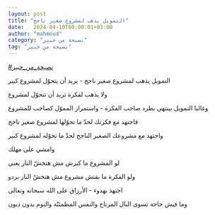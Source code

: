 ```yaml
---
layout: post
title: "التمويل يذهب لمشروع صغير ناجح"
date:   2024-04-10T00:00:01+03:00
author: "mahmoud"
category: "نصيحة من خبير"
tag: "نصيحة من خبير"
---
```



[<u>\#نصيحة\_من\_خبير</u>](https://www.facebook.com/hashtag/%D9%86%D8%B5%D9%8A%D8%AD%D8%A9_%D9%85%D9%86_%D8%AE%D8%A8%D9%8A%D8%B1?__eep__=6&__cft__%5b0%5d=AZXUH8CWtpl5n9hrbgD5TvnQndIbxmTdZZtZPAKb67PJc1jDrnwraLxlmEHnJXmtX1t-HXJ9hU6WsVRCwalsAh8IjmxGwRw60DSbp5xVegndbd4O1Neqd4YOZUU0yNs8QNV4tDg0Qiru16qTzxAdzE-P35Lm_460PQudLwfTYAbwBQ&__tn__=*NK-R)




التمويل يذهب لمشروع صغير ناجح - يريد أن يتحوّل لمشروع
كبير




ولا يذهب لفكرة تريد أن تتحوّل لمشروع




وغالبا التمويل بينتهي بطرد صاحب الفكرة - واستمرار المموّل
كصاحب للمشروع




فاجتهد مع فكرتك لحدّ ما تحوّلها لمشروع صغير ناجح

واجتهد مع مشروعك الصغير الناجح لحدّ ما تحوّله لمشروع
كبير




وامشي على مهلك

لو المشروع ما كبرش مش هتخشّ النار يعني

ولو الفكرة ما بقتش مشروع مش هتخشّ النار بردو




اجتهد بهدوء - الأرزاق على الله سبحانه وتعالى

وما فيش حاجة تسوى البال المرتاح والنفس المطمئنّة والنوم
بدون ديون
